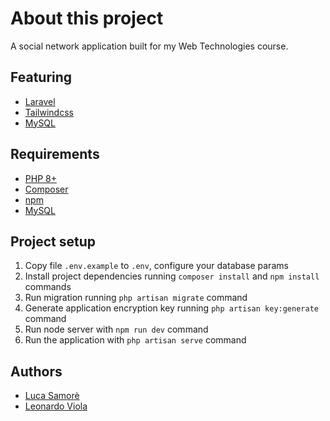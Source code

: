 # About this project
A social network application built for my Web Technologies course.

## Featuring
* [Laravel](https://laravel.com/)
* [Tailwindcss](https://tailwindcss.com/)
* [MySQL](https://www.mysql.com/)

## Requirements
* [PHP 8+](https://www.apachefriends.org/)
* [Composer](https://getcomposer.org/)
* [npm](https://nodejs.org/en/)
* [MySQL](https://www.mysql.com/)

## Project setup
1. Copy file `.env.example` to `.env`, configure your database params
2. Install project dependencies running `composer install` and `npm install` commands
4. Run migration running `php artisan migrate` command
5. Generate application encryption key running `php artisan key:generate` command
6. Run node server with `npm run dev` command
7. Run the application with `php artisan serve` command

## Authors
* [Luca Samorè](https://github.com/LucaSamore)
* [Leonardo Viola](https://github.com/ViolaLeonardo)